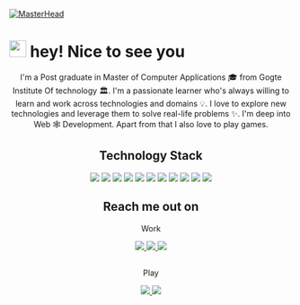 [![MasterHead](https://cdn.hashnode.com/res/hashnode/image/upload/v1669797125918/cPkgPIjOa.jpg?auto=compress,format&format=webp)](https://github.com/Zouziszzm)

<h1><img src="https://emojis.slackmojis.com/emojis/images/1643514443/4246/blob-sunglasses.gif?1643514443" alt="" width="30">  hey! Nice to see you</h1>

<p align="center">
  I'm a Post graduate in Master of Computer Applications 🎓 from Gogte Institute Of technology  🏛. I'm a passionate learner who's always willing to learn and work across technologies and domains 💡. I love to explore new technologies and leverage them to solve real-life problems ✨. I'm deep into Web 🕸️ Development. Apart from that I also love to play games.
</p> 

<h2 align="center">Technology Stack</h2>

<p align="center">
<img src="https://img.shields.io/badge/-HTML5-black?style=flat-square&logo=html5&logoColor=orange"/>
<img src="https://img.shields.io/badge/-CSS3-black?style=flat-square&logo=css3&logoColor=blue"/>
<img src="https://img.shields.io/badge/-Bootstrap-black?style=flat-square&logo=bootstrap"/>
<img src="https://img.shields.io/badge/-Tailwindcss-black?style=flat-square&logo=tailwindcss"/>
<img src="https://img.shields.io/badge/-JavaScript-black?style=flat-square&logo=javascript"/>
<img src="https://img.shields.io/badge/-Nodejs-black?style=flat-square&logo=Node.js"/>
<img src="https://img.shields.io/badge/-React-black?style=flat-square&logo=react"/>
<img src="https://img.shields.io/badge/-Express-black?style=flat-square&logo=express"/>
<img src="https://img.shields.io/badge/-Next-black?style=flat-square&logo=next.js"/>
<img src="https://img.shields.io/badge/-Git-black?style=flat-square&logo=git"/>
<img src="https://img.shields.io/badge/-GitHub-black?style=flat-square&logo=github"/>
</p>


<h2 align="center">Reach me out on</h2>
<p align="center">Work</p>
<p align="center">
<!-- <img src="https://img.shields.io/badge/-ritik-purple?style=flat-square&logo=instagram&logoColor=white&link=https://www.instagram.com/pinkdogg307/"/> -->
<a href="mailto: Farhumaid@gmail.com">
 <img src="https://img.shields.io/badge/-Zouziszzm-black?style=flat-square&logo=Gmail&logoColor=red&link=mailto:Farhumaid@gmail.com"/>
</a>
<a href="https://www.linkedin.com/in/al-farhaan-khan-inamdar/">
 <img src="https://img.shields.io/badge/-Zouziszzm-black?style=flat-square&logo=Linkedin&logoColor=blue&link=https://www.linkedin.com/in/al-farhaan-khan-inamdar/"/>
</a>
 <a href="https://twitter.com/Zouziszzm">
 <img src="https://img.shields.io/badge/-Zouziszzm-black?style=flat-square&logo=twitter&logoColor=#1DA1F2&link=https://twitter.com/Zouziszzm"/>
</a>
</p>

<h2></h2>
<p align="center">Play</p>
<p align="center">
  <a href="https://discord.gg/JMqmmN8xHc">
   <img src="https://img.shields.io/badge/-Zouziszzm-black?style=flat-square&logo=Discord&logoColor=#7289da&link=https://discord.gg/JMqmmN8xHc" target="_blank"/>
  </a>
  <a href="https://steamcommunity.com/id/Zouziszzm/">
   <img src="https://img.shields.io/badge/-Zouziszzm-black?style=flat-square&logo=Steam&logoColor=white&link=https://steamcommunity.com/id/Zouziszzm/" target="_blank"/>
  </a>
</p>


